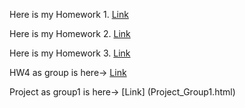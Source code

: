 Here is my Homework 1. [Link](BurcuHW1.html)

Here is my Homework 2. [Link](hw2.html)

Here is my Homework 3. [Link](HW3.html)

HW4 as group is here-> [Link](HW_4_Group1.html)
 
Project as group1  is here-> [Link] (Project_Group1.html)

